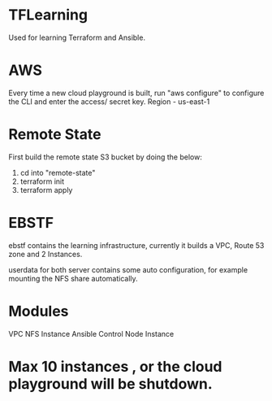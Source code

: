 # TFLearning
Used for learning Terraform and Ansible.

# AWS
Every time a new cloud playground is built, run "aws configure" to configure the CLI and enter the access/ secret key.
Region - us-east-1

# Remote State
First build the remote state S3 bucket by doing the below:
1. cd into "remote-state"
2. terraform init
3. terraform apply

# EBSTF
ebstf contains the learning infrastructure, currently it builds a VPC, Route 53 zone and 2 Instances.

userdata for both server contains some auto configuration, for example mounting the NFS share automatically.

# Modules
VPC
NFS Instance
Ansible Control Node Instance

# Max 10 instances , or the cloud playground will be shutdown.
